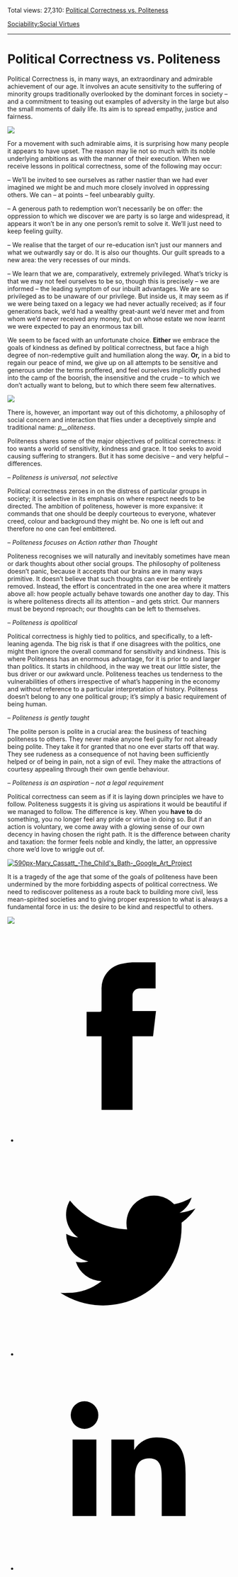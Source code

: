 Total views: 27,310: [Political Correctness vs. Politeness](https://www.theschooloflife.com/thebookoflife/political-correctness-vs-politeness/)

[Sociability:](https://www.theschooloflife.com/thebookoflife/category/sociability/)[Social Virtues](https://www.theschooloflife.com/thebookoflife/category/sociability/social-virtues/)

* * *

# Political Correctness vs. Politeness
<style>
						.alignnone {
  display: block;
  margin-left: auto;
  margin-right: auto;
  align: center:
}

.addtoany_share_save_container {
display:none;
}

.wp-block-image {
		display: block;
  margin-left: auto;
  margin-right: auto;
  width: 50%;
}

.aligncenter {
display: block;
  margin-left: auto;
  margin-right: auto;
  align: center:
}

@media only screen and (max-width: 500px) {
  .wp-block-image {
		display: block;
  margin-left: auto;
  margin-right: auto;
  width: 100%;
} }

h1 {max-width: 600px !important;
}
.s18-single-post .content-area .site-main article .post-cat-header-display + .old-wrapper p {
    font-size: 1.200em
}
						</style>

Political Correctness is, in many ways, an extraordinary and admirable achievement of our age. It involves an acute sensitivity to the suffering of minority groups traditionally overlooked by the dominant forces in society – and a commitment to teasing out examples of adversity in the large but also the small moments of daily life. Its aim is to spread empathy, justice and fairness.

![](https://www.theschooloflife.com/thebookoflife/wp-content/uploads/2017/01/Frans_Hals_-_Regents_of_the_Old_Mens_Almshouse_-_WGA11182-1024x691.jpg)

For a movement with such admirable aims, it is surprising how many people it appears to have upset. The reason may lie not so much with its noble underlying ambitions as with the manner of their execution. When we receive lessons in political correctness, some of the following may occur:

– We’ll be invited to see ourselves as rather nastier than we had ever imagined we might be and much more closely involved in oppressing others. We can – at points – feel unbearably guilty.

– A generous path to redemption won’t necessarily be on offer: the oppression to which we discover we are party is so large and widespread, it appears it won’t be in any one person’s remit to solve it. We’ll just need to keep feeling guilty.

– We realise that the target of our re-education isn’t just our manners and what we outwardly say or do. It is also our thoughts. Our guilt spreads to a new area: the very recesses of our minds.

– We learn that we are, comparatively, extremely privileged. What’s tricky is that we may not feel ourselves to be so, though this is precisely – we are informed – the leading symptom of our inbuilt advantages. We are so privileged as to be unaware of our privilege. But inside us, it may seem as if we were being taxed on a legacy we had never actually received; as if four generations back, we’d had a wealthy great-aunt we’d never met and from whom we’d never received any money, but on whose estate we now learnt we were expected to pay an enormous tax bill.

We seem to be faced with an unfortunate choice. **Either** we embrace the goals of kindness as defined by political correctness, but face a high degree of non-redemptive guilt and humiliation along the way. **Or,** in a bid to regain our peace of mind, we give up on all attempts to be sensitive and generous under the terms proffered, and feel ourselves implicitly pushed into the camp of the boorish, the insensitive and the crude – to which we don’t actually want to belong, but to which there seem few alternatives.

![](https://upload.wikimedia.org/wikipedia/commons/c/ce/Jan_Steen_-_Adolf_en_Catharina_Croeser_aan_de_Oude_Delft_1655.jpg)

There is, however, an important way out of this dichotomy, a philosophy of social concern and interaction that flies under a deceptively simple and traditional name: _p__oliteness_.

Politeness shares some of the major objectives of political correctness: it too wants a world of sensitivity, kindness and grace. It too seeks to avoid causing suffering to strangers. But it has some decisive – and very helpful – differences.

_– Politeness is universal, not selective_

Political correctness zeroes in on the distress of particular groups in society; it is selective in its emphasis on where respect needs to be directed. The ambition of politeness, however is more expansive: it commands that one should be deeply courteous to everyone, whatever creed, colour and background they might be. No one is left out and therefore no one can feel embittered.

_– Politeness focuses on Action rather than Thought_

Politeness recognises we will naturally and inevitably sometimes have mean or dark thoughts about other social groups. The philosophy of politeness doesn’t panic, because it accepts that our brains are in many ways primitive. It doesn’t believe that such thoughts can ever be entirely removed. Instead, the effort is concentrated in the one area where it matters above all: how people actually behave towards one another day to day. This is where politeness directs all its attention – and gets strict. Our manners must be beyond reproach; our thoughts can be left to themselves.

_– Politeness is apolitical_

Political correctness is highly tied to politics, and specifically, to a left-leaning agenda. The big risk is that if one disagrees with the politics, one might then ignore the overall command for sensitivity and kindness. This is where Politeness has an enormous advantage, for it is prior to and larger than politics. It starts in childhood, in the way we treat our little sister, the bus driver or our awkward uncle. Politeness teaches us tenderness to the vulnerabilities of others irrespective of what’s happening in the economy and without reference to a particular interpretation of history. Politeness doesn’t belong to any one&nbsp;political group; it’s simply a basic requirement of being human.

_– Politeness is gently taught_

The polite person is polite in a crucial area: the business of teaching politeness to others. They never make anyone feel guilty for not already being polite. They take it for granted that no one ever starts off that way. They see rudeness as a consequence of not having been sufficiently helped or of being in pain, not a sign of evil. They make the attractions of courtesy appealing through their own gentle behaviour.

_– Politeness is an aspiration – not a legal requirement_

Political correctness can seem as if it is laying down principles we have to follow. Politeness suggests it is giving us aspirations it would be beautiful if we managed to follow. The difference is key. When you **have to** do something, you no longer feel any pride or virtue in doing so. But if an action is voluntary, we come away with a glowing sense of our own decency in having chosen the right path. It is the difference between charity and taxation: the former feels noble and kindly, the latter, an oppressive chore we’d love to wriggle out of.

[![590px-Mary_Cassatt_-_The_Child's_Bath_-_Google_Art_Project](https://www.theschooloflife.com/thebookoflife/wp-content/uploads/2017/01/590px-Mary_Cassatt_-_The_Childs_Bath_-_Google_Art_Project.jpg)](http://www.thebookoflife.org/wp-content/uploads/2017/01/590px-Mary_Cassatt_-_The_Childs_Bath_-_Google_Art_Project.jpg)

It is a tragedy of the age that some of the goals of politeness have been undermined by the more forbidding aspects of political correctness. We need to rediscover politeness as a route back to building more civil, less mean-spirited societies and to giving proper expression to what is always a fundamental force in us: the desire to be kind and respectful to others.

[![](https://img.youtube.com/vi/uWM2E9oHlhA/0.jpg)](https://www.youtube.com/embed/uWM2E9oHlhA?ecver=2 '')
<style>
    .iframe-class { display: block !important; }
</style>

- [<svg xmlns="http://www.w3.org/2000/svg" viewbox="0 0 26 26"><title>Facebook</title>
                    <g>
                        <path d="M8.38,10H9.92c.2,0,.29,0,.29-.28,0-.82,0-1.64,0-2.46a3.05,3.05,0,0,1,2.57-3.15A7.22,7.22,0,0,1,14,3.95c.86,0,1.71,0,2.57,0h.25v3.2h-2A.85.85,0,0,0,14,8c0,.62,0,1.24,0,1.91h2.87L16.51,13H14v9H10.21V13H8.38Z"></path>
                    </g>
                </svg>](http://www.facebook.com/sharer/sharer.php?u=https://www.theschooloflife.com/thebookoflife/political-correctness-vs-politeness/)
- [<svg xmlns="http://www.w3.org/2000/svg" viewbox="0 0 26 26"><title>Twitter</title>
                    <path d="M21.69,7.9a6.75,6.75,0,0,1-1.94.53,3.39,3.39,0,0,0,1.48-1.87,6.76,6.76,0,0,1-2.14.82,3.38,3.38,0,0,0-5.75,3.08,9.59,9.59,0,0,1-7-3.53,3.38,3.38,0,0,0,1,4.51A3.36,3.36,0,0,1,5.89,11v0A3.38,3.38,0,0,0,8.6,14.37a3.39,3.39,0,0,1-1.53.06,3.38,3.38,0,0,0,3.15,2.35A6.78,6.78,0,0,1,6,18.22a6.87,6.87,0,0,1-.81,0A9.6,9.6,0,0,0,20,10.08q0-.22,0-.44A6.86,6.86,0,0,0,21.69,7.9Z"></path>
                </svg>](http://twitter.com/share?url=https://www.theschooloflife.com/thebookoflife/political-correctness-vs-politeness/&text=&via=theschooloflife)
- [<svg xmlns="http://www.w3.org/2000/svg" viewbox="0 0 26 26"><title>LinkedIn</title>
<path class="cls-2" d="M6.67,10H9.58v9.36H6.67ZM8.13,5.32A1.69,1.69,0,1,1,6.44,7,1.69,1.69,0,0,1,8.13,5.32"></path><path class="cls-2" d="M11.41,10H14.2v1.28h0A3.06,3.06,0,0,1,17,9.75c2.95,0,3.49,1.94,3.49,4.46v5.14H17.57V14.79c0-1.09,0-2.48-1.51-2.48s-1.75,1.18-1.75,2.4v4.63H11.41Z"></path></svg>](https://www.linkedin.com/shareArticle?mini=true&url=https://www.theschooloflife.com/thebookoflife/political-correctness-vs-politeness/)
